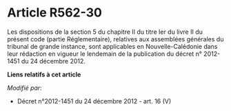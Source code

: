 # Article R562-30

Les dispositions de la section 5 du chapitre II du titre Ier du livre II du présent code (partie Réglementaire), relatives
aux assemblées générales du tribunal de grande instance, sont applicables en  Nouvelle-Calédonie dans leur rédaction en
vigueur le lendemain de la publication du décret n° 2012-1451 du 24 décembre 2012.

**Liens relatifs à cet article**

_Modifié par_:

  - Décret n°2012-1451 du 24 décembre 2012 - art. 16 (V)
